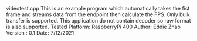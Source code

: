 videotest.cpp
This is an example program which automatically takes the fist frame and streams data from the endpoint then calculate the FPS. Only bulk transfer is supported. This application do not contain decoder so raw format is also supported.
Tested Platform: RaspberryPi 400
Author:   Eddie Zhao
Version : 0.1
Date:     7/12/2021


